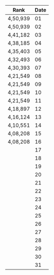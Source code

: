 |Rank| Date |
|---------|--|
| 4,50,939 |01|
| 4,50,939 |02|
| 4,41,182 |03|
| 4,38,185 |04|
| 4,35,403  |05|
| 4,32,493 |06|
| 4,30,393 |07|
| 4,21,549  |08|
| 4,21,549 |09|
| 4,21,549|10|
| 4,21,549  |11|
| 4,18,897  |12|
| 4,16,124  |13|
| 4,10,551 |14|
| 4,08,208 |15|
| 4,08,208  |16|
|   |17|
|   |18|
|   |19|
|  |20|
|   |21|
|   |22|
|   |23|
|   |24|
|    |25|
|    |26|
|    |27|
|   |28|
|   |29|
|   |30|
|   |31|
